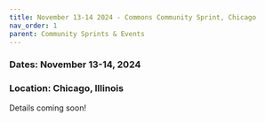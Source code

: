 ```yaml
---
title: November 13-14 2024 - Commons Community Sprint, Chicago
nav_order: 1
parent: Community Sprints & Events
---
```

### Dates: November 13-14, 2024

### Location: Chicago, Illinois

Details coming soon! 
